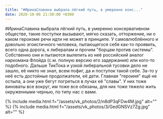 ```yaml
---
title: "#ИринаСлавина выбрала лёгкий путь, в умеренно конс..."
date: 2020-10-06 21:50:00 +0300
---
```


#ИринаСлавина выбрала лёгкий путь, в умеренно консервативном обществе, такие поступки вызывают, мягко сказать, отторжение, ни о каком героизме речи идти не может в принципе. У самовлюблённого и довольно эгоистичного человека, пытающегося себя как-то проявить, всего одна дорога, к либералам и прочим "борцам против системы". Собственно они и пытаются вылепить из неё российский аналог наркомана Флойда (с.м. полную версию его задержания) или кого-то подобного. Дальше ТикТока и узкой либеральной тусовки дело не зашло, её никто не знал, всем пофиг, да и поступок такой себе. За-то у неё есть достойные продолжатели, её дети. Главная "героиня" ещё не остыла, а они уже бегут погреться в лучах её "славы". У них тоже виноваты все вокруг, им тоже все обязаны, для них тоже тяжело жить окруженными чернью, по типу нас с вами.


{% include media.html f="/assets/vk_photos/2/n8dP3qFDw4M.jpg" alt="" %}
{% include media.html f="/assets/vk_photos/3/GedGNSVz7Zg.jpg" alt="" %}
